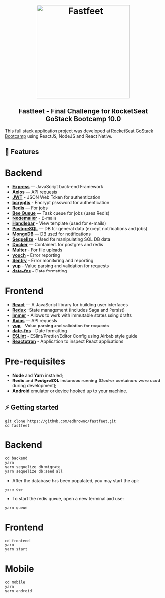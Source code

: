 
<h1 align="center">
  <img alt="Fastfeet" title="Fastfeet" src="../master/.github/logo.png" width="300px" />
</h1>

<h2 align="center">
  Fastfeet - Final Challenge for RocketSeat GoStack Bootcamp 10.0
</h2>

This full stack application project was developed at [RocketSeat GoStack Bootcamp](https://rocketseat.com.br/bootcamp) using ReactJS, NodeJS and React Native.

## :rocket: Features
# Backend
- **[Express](https://expressjs.com/en/starter/installing.html)** — JavaScript back-end Framework
- **[Axios](https://github.com/axios/axios)** — API requests
- **[JWT](https://github.com/auth0/node-jsonwebtoken)** - JSON Web Token for authentication
- **[bcryptjs](https://github.com/dcodeIO/bcrypt.js)** - Encrypt password for authentication
- **[Redis](https://redis.io/documentation)** — For jobs
- **[Bee Queue](https://github.com/bee-queue/bee-queue)** — Task queue for jobs (uses Redis)
- **[Nodemailer](https://nodemailer.com/about/)** - E-mails
- **[Handlebar](https://handlebarsjs.com/)** - View template (used for e-mails)
- **[PostgreSQL](https://docs.mongodb.com/)** — DB for general data (except notifications and jobs)
- **[MongoDB](https://docs.mongodb.com/)** — DB used for notifications
- **[Sequelize](https://sequelize.org/)** - Used for manipulating SQL DB data
- **[Docker](https://www.docker.com/get-started)** — Containers for postgres and redis
- **[Multer](https://github.com/expressjs/multer)** - For file uploads
- **[youch](https://github.com/poppinss/youch)** - Error reporting
- **[Sentry](https://docs.sentry.io/)** - Error monitoring and reporting
- **[yup](https://github.com/jquense/yup)** - Value parsing and validation for requests
- **[date-fns](https://date-fns.org/)** - Date formatting

# Frontend
- **[React](https://reactjs.org/)** — A JavaScript library for building user interfaces
- **[Redux](https://redux.js.org/)** -State management (includes Saga and Persist)
- **[Immer](https://immerjs.github.io/immer/docs/introduction)** - Allows to work with immutable states using drafts 
- **[Axios](https://github.com/axios/axios)** — API requests
- **[yup](https://github.com/jquense/yup)** - Value parsing and validation for requests
- **[date-fns](https://date-fns.org/)** - Date formatting
- **[ESLint](https://eslint.org/)** - ESlint/Prettier/Editor Config using Airbnb style guide
- **[Reactotron](https://github.com/infinitered/reactotron)** - Application to inspect React applications

# Pre-requisites

- **Node** and **Yarn** installed;
- **Redis** and **PostgreSQL** instances running (Docker containers were used during development);
- **Android** emulator or device hooked up to your machine.

## ⚡️ Getting started

```
git clone https://github.com/edbrownc/fastfeet.git
cd fastfeet
```

# Backend

```
cd backend
yarn
yarn sequelize db:migrate
yarn sequelize db:seed:all
```
-  After the database has been populated, you may start the api:
```
yarn dev
```
- To start the redis queue, open a new terminal and use:
```
yarn queue
```

# Frontend
```
cd frontend
yarn
yarn start
```

# Mobile
```
cd mobile
yarn
yarn android
```
